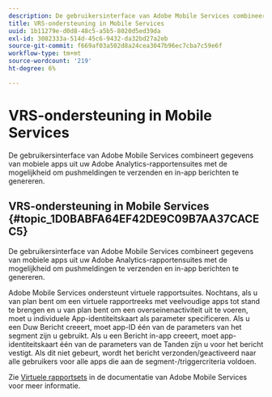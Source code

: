 ```yaml
---
description: De gebruikersinterface van Adobe Mobile Services combineert gegevens van mobiele apps uit uw Adobe Analytics-rapportensuites met de mogelijkheid om pushmeldingen te verzenden en in-app berichten te genereren.
title: VRS-ondersteuning in Mobile Services
uuid: 1b11279e-d0d8-48c5-a5b5-8020d5ed39da
exl-id: 3082333a-514d-45c6-9432-da32bd27a2eb
source-git-commit: f669af03a502d8a24cea3047b96ec7cba7c59e6f
workflow-type: tm+mt
source-wordcount: '219'
ht-degree: 6%

---
```


# VRS-ondersteuning in Mobile Services

De gebruikersinterface van Adobe Mobile Services combineert gegevens van mobiele apps uit uw Adobe Analytics-rapportensuites met de mogelijkheid om pushmeldingen te verzenden en in-app berichten te genereren.

## VRS-ondersteuning in Mobile Services {#topic_1D0BABFA64EF42DE9C09B7AA37CACEC5}

De gebruikersinterface van Adobe Mobile Services combineert gegevens van mobiele apps uit uw Adobe Analytics-rapportensuites met de mogelijkheid om pushmeldingen te verzenden en in-app berichten te genereren.

Adobe Mobile Services ondersteunt virtuele rapportsuites. Nochtans, als u van plan bent om een virtuele rapportreeks met veelvoudige apps tot stand te brengen en u van plan bent om een overseinenactiviteit uit te voeren, moet u individuele App-identiteitskaart als parameter specificeren. Als u een Duw Bericht creeert, moet app-ID één van de parameters van het segment zijn u gebruikt. Als u een Bericht in-app creeert, moet app-identiteitskaart één van de parameters van de Tanden zijn u voor het bericht vestigt. Als dit niet gebeurt, wordt het bericht verzonden/geactiveerd naar alle gebruikers voor alle apps die aan de segment-/triggercriteria voldoen.

Zie [Virtuele rapportsets](https://experienceleague.adobe.com/docs/mobile-services/using/manage-apps-ug/c-mob-vrs.html) in de documentatie van Adobe Mobile Services voor meer informatie.
